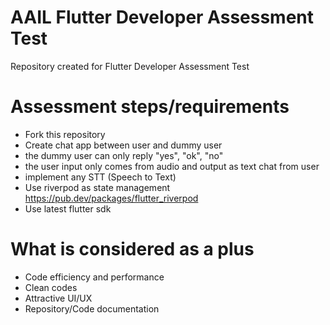 # AAIL Flutter Developer Assessment Test
Repository created for Flutter Developer Assessment Test

# Assessment steps/requirements
- Fork this repository
- Create chat app between user and dummy user
- the dummy user can only reply "yes", "ok", "no"
- the user input only comes from audio and output as text chat from user
- implement any STT (Speech to Text)
- Use riverpod as state management https://pub.dev/packages/flutter_riverpod
- Use latest flutter sdk

# What is considered as a plus
- Code efficiency and performance
- Clean codes
- Attractive UI/UX
- Repository/Code documentation

